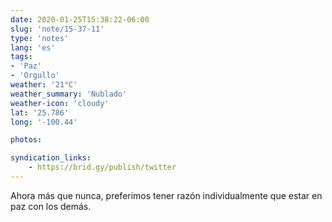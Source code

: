 ```yaml
---
date: 2020-01-25T15:38:22-06:00
slug: 'note/15-37-11'
type: 'notes'
lang: 'es'
tags:
- 'Paz'
- 'Orgullo'
weather: '21°C'
weather_summary: 'Nublado'
weather-icon: 'cloudy'
lat: '25.786'
long: '-100.44'

photos:

syndication_links:
    - https://brid.gy/publish/twitter
---
```

Ahora más que nunca, preferimos tener razón individualmente que estar en paz con los demás.

 